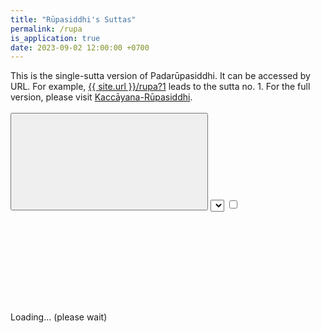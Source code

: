 ```yaml
---
title: "Rūpasiddhi's Suttas"
permalink: /rupa
is_application: true
date: 2023-09-02 12:00:00 +0700
---
```


This is the single-sutta version of Padarūpasiddhi. It can be accessed by URL. For example, [{{ site.url }}/rupa?1](/rupa?1) leads to the sutta no. 1. For the full version, please visit [Kaccāyana-Rūpasiddhi](/kaccrupa).

<div id="toolbar" style="padding-bottom:10px;padding-top:3px;z-index:10;">
<span class="toolbarbg">
<button onClick="bcUtil.toggleToolBar(kaccrupaSingle);"><svg class="icon"><use xlink:href="/assets/fontawesome/custom.svg#window-maximize"></use></svg></button>
<select id="suttaselector" title="Sutta number to go" onChange="kaccrupaSingle.goSutta();"></select>
<label for="xref" title="Show Xref"><input type="checkbox" id="xref" onClick="kaccrupaSingle.updateDisplay();"><svg class="icon"><use xlink:href="/assets/fontawesome/custom.svg#link"></use></svg></label>
</span>
</div>
<div id="textdisplay" class="textdisplay">Loading... (please wait)</div>
<script src="/assets/js/kaccrupasingle.js"></script>
<script src="/assets/js/pako_inflate.min.js"></script>
<script>
kaccrupaSingle.util = bcUtil;
kaccrupaSingle.loadText();
</script>
